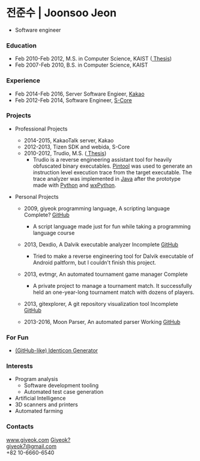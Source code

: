 # 전준수 | Joonsoo Jeon
- Software engineer

### Education

* Feb 2010-Feb 2012, M.S. in Computer Science, KAIST (<a class="btn btn-default btn-sm narrow" href="http://library.kaist.ac.kr/thesis02/2012/2012M020103567_S1Ver2.pdf"><i class="fa fa-2 fa-file-o"></i> Thesis</a>)
* Feb 2007-Feb 2010, B.S. in Computer Science, KAIST

### Experience

* Feb 2014-Feb 2016, Server Software Engieer, <a href="http://www.kakaocorp.com">Kakao</a>
* Feb 2012-Feb 2014, Software Engineer, <a href="http://www.s-core.co.kr">S-Core</a>

### Projects

* Professional Projects
  * 2014-2015, KakaoTalk server, Kakao
  * 2012-2013, Tizen SDK and webida, S-Core
  * 2010-2012, Trudio, M.S. (<a class="btn btn-default btn-sm narrow" href="http://library.kaist.ac.kr/thesis02/2012/2012M020103567_S1Ver2.pdf"><i class="fa fa-2 fa-file-o"></i> Thesis</a>)
    * Trudio is a reverse engineering assistant tool for heavily obfuscated binary executables. [Pintool](https://software.intel.com/en-us/articles/pin-a-dynamic-binary-instrumentation-tool) was used to generate an instruction level execution trace from the target executable. The trace analyzer was implemented in [Java]() after the prototype made with [Python]() and [wxPython]().

* Personal Projects
  * 2009, giyeok programming language, A scripting language <span class="btn btn-xs btn-default">Complete?</span> <a class="btn btn-default narrow" href="https://github.com/Joonsoo/giyeok"><i class="fa fa-2 fa-github"></i>GitHub</a>
    * A script language made just for fun while taking a programming language course <i class="fa fa-smile-o"></i>

  * 2013, Dexdio, A Dalvik executable analyzer <span class="btn btn-xs btn-default">Incomplete</span> <a class="btn btn-default narrow" href="https://github.com/Joonsoo/dexdio"><i class="fa fa-2 fa-github"></i>GitHub</a>
    * Tried to make a reverse engineering tool for Dalvik executable of Android paltform, but I couldn't finish this project.

  * 2013, evtmgr, An automated tournament game manager <span class="btn btn-xs btn-default">Complete</span>
    * A private project to manage a tournament match. It successfully held an one-year-long tournament match with dozens of players.

  * 2013, gitexplorer, A git repository visualization tool <span class="btn btn-xs btn-default">Incomplete</span> <a class="btn btn-default narrow" href="https://github.com/Joonsoo/gitexplorer"><i class="fa fa-2 fa-github"></i>GitHub</a>

  * 2013-2016, Moon Parser, An automated parser <span class="btn btn-xs btn-default">Working</span> <a class="btn btn-default narrow" href="https://github.com/Joonsoo/moon-parser"><i class="fa fa-2 fa-github"></i>GitHub</a>

### For Fun
  * <a href="https://cdn.rawgit.com/Joonsoo/identicon/150e1e39/index.html">(GitHub-like) Identicon Generator</a>

### Interests

* Program analysis
  * Software development tooling
  * Automated test case generation
* Artificial Intelligence
* 3D scanners and printers
* Automated farming

### Contacts
<i class="fa fa-2 fa-link"></i>        <a href="http://www.giyeok.com">www.giyeok.com</a> <a class="btn btn-default btn-xs" href="{% post_url 2016-03-23-what-is-giyeok %}">Giyeok?</a>  
<i class="fa fa-2 fa-envelope-o"></i>  <a href="mailto:giyeok7@gmail.com">giyeok7@gmail.com</a>  
<i class="fa fa-2 fa-mobile"></i>      +82 10-6660-6540  
<a class="btn btn-default narrow" href="https://github.com/joonsoo"><i class="fa fa-3 fa-github"></i></a>
<a class="btn btn-default narrow" href="https://www.facebook.com/joonsoo.jeon"><i class="fa fa-3 fa-facebook"></i></a>
<a class="btn btn-default narrow" href="https://www.linkedin.com/in/joonsoojeon"><i class="fa fa-3 fa-linkedin"></i></a>
